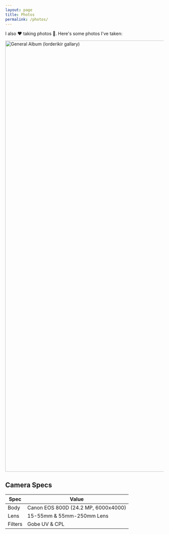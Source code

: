 ```yaml
---
layout: page
title: Photos
permalink: /photos/
---
```


I also ❤️ taking photos 📸. Here's some photos I've taken:

<a data-flickr-embed="true" data-header="true" data-footer="true"  href="https://www.flickr.com/photos/166505575@N05/albums/72157695046242750" title="General Album (lorderikir gallary)"><img src="https://farm2.staticflickr.com/1860/44368889762_145d18fba1_k.jpg" width="2048" height="1365" alt="General Album (lorderikir gallary)"></a><script async src="//embedr.flickr.com/assets/client-code.js" charset="utf-8"></script>

## Camera Specs

|  Spec   |                Value                |
| ------- | ----------------------------------- |
| Body    | Canon EOS 800D (24.2 MP, 6000x4000) |
| Lens    | 15-55mm & 55mm-250mm Lens           |
| Filters | Gobe UV & CPL                       |